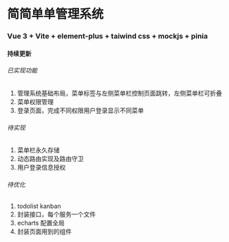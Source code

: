 # 简简单单管理系统

<h3>Vue 3 + Vite + element-plus + taiwind css + mockjs + pinia </h3>

#### 持续更新

###### 已实现功能

1. 管理系统基础布局，菜单标签与左侧菜单栏控制页面跳转，左侧菜单栏可折叠
2. 菜单权限管理
3. 登录页面，完成不同权限用户登录显示不同菜单

###### 待实现

1. 菜单栏永久存储
2. 动态路由实现及路由守卫
3. 用户登录信息授权

###### 待优化

1. todolist kanban
2. 封装接口，每个服务一个文件
3. echarts 配置全局
4. 封装页面用到的组件
